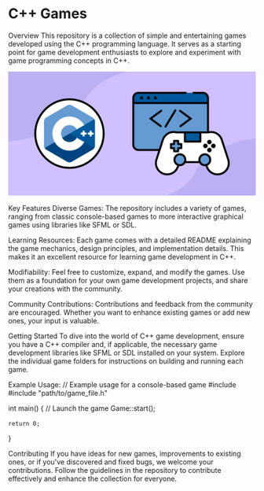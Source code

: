 # C++ Games

Overview
This repository is a collection of simple and entertaining games developed using the C++ programming language. It serves as a starting point for game development enthusiasts to explore and experiment with game programming concepts in C++.

![C++ Games](./images/cpp-games.png)

Key Features
Diverse Games: The repository includes a variety of games, ranging from classic console-based games to more interactive graphical games using libraries like SFML or SDL.

Learning Resources: Each game comes with a detailed README explaining the game mechanics, design principles, and implementation details. This makes it an excellent resource for learning game development in C++.

Modifiability: Feel free to customize, expand, and modify the games. Use them as a foundation for your own game development projects, and share your creations with the community.

Community Contributions: Contributions and feedback from the community are encouraged. Whether you want to enhance existing games or add new ones, your input is valuable.

Getting Started
To dive into the world of C++ game development, ensure you have a C++ compiler and, if applicable, the necessary game development libraries like SFML or SDL installed on your system. Explore the individual game folders for instructions on building and running each game.

Example Usage:
// Example usage for a console-based game
#include <iostream>
#include "path/to/game_file.h"

int main() {
    // Launch the game
    Game::start();

    return 0;
}

Contributing
If you have ideas for new games, improvements to existing ones, or if you've discovered and fixed bugs, we welcome your contributions. Follow the guidelines in the repository to contribute effectively and enhance the collection for everyone.
